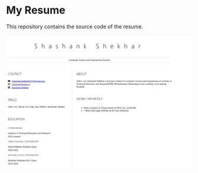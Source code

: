 # My Resume

This repository contains the source code of the resume.

![snapshot](https://github.com/ShashankShekhar31/Resume/blob/main/img.jpg)
